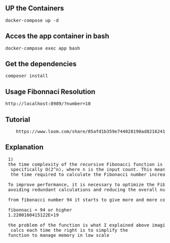 <h2>UP the Containers</h2>

<pre>docker-compose up -d</pre>

<h2>Acces the app container in bash</h2>
<pre>docker-compose exec app bash </pre>

<h2>Get the dependencies</h2>
<pre>composer install </pre>

<h2>Usage Fibonnaci Resolution</h2>

<pre>http://localhost:8989/?number=10</pre>


## Tutorial 
<pre>
    https://www.loom.com/share/05afd1b359e744028190ad8216241387
</pre>


## Explanation

<pre>
 1)
 the time complexity of the recursive Fibonacci function is exponential,
  specifically O(2^n), where n is the input count. This means that as the input count grows, 
  the time required to calculate the Fibonacci number increases exponentially.

 To improve performance, it is necessary to optimize the Fibonacci calculation algorithm, 
 avoiding redundant calculations and reducing the overall number of recursive calls.

 from fibonacci number 94 it starts to give more and more complex results like

 fibonnaci = 94 or higher
 1.2200160415122E+19

 the problem of the function is what I explained above imagine recursively
  calcs each time the right is to simplify the 
 function to manage memory in low scale</pre>
